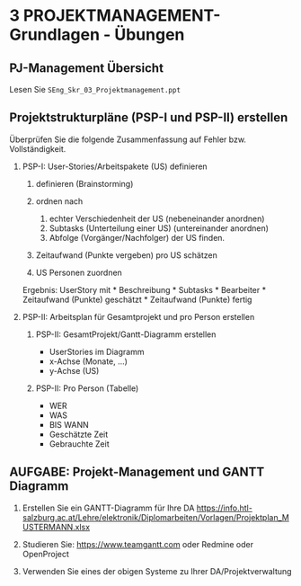 3 PROJEKTMANAGEMENT-Grundlagen - Übungen
================================================================================

PJ-Management Übersicht
--------------------------------------------------------------------------------
Lesen Sie 
`SEng_Skr_03_Projektmanagement.ppt`


Projektstrukturpläne (PSP-I und PSP-II) erstellen
--------------------------------------------------------------------------------
Überprüfen Sie die folgende Zusammenfassung auf Fehler bzw. Vollständigkeit.


1. PSP-I: User-Stories/Arbeitspakete (US) definieren

	1. definieren (Brainstorming)
	2. ordnen nach 
		1. echter Verschiedenheit der US (nebeneinander anordnen)
		2. Subtasks (Unterteilung einer US) (untereinander anordnen)
		3. Abfolge (Vorgänger/Nachfolger) der US finden.
	
	3. Zeitaufwand (Punkte vergeben) pro US schätzen
	
	4. US Personen zuordnen
	
	Ergebnis: UserStory mit
			* Beschreibung
			* Subtasks
			* Bearbeiter
			* Zeitaufwand (Punkte) geschätzt
			* Zeitaufwand (Punkte) fertig


2. PSP-II: Arbeitsplan für Gesamtprojekt und pro Person erstellen

	1. PSP-II: GesamtProjekt/Gantt-Diagramm erstellen
		* UserStories im Diagramm 
		* x-Achse (Monate, ...)
		* y-Achse (US)
		
	2. PSP-II: Pro Person  (Tabelle)
		* WER
		* WAS
		* BIS WANN
		* Geschätzte Zeit
		* Gebrauchte Zeit


AUFGABE: Projekt-Management und GANTT Diagramm
--------------------------------------------------------------------------------
1. Erstellen Sie ein GANTT-Diagramm für Ihre DA
	https://info.htl-salzburg.ac.at/Lehre/elektronik/Diplomarbeiten/Vorlagen/Projektplan_MUSTERMANN.xlsx

2. Studieren Sie: https://www.teamgantt.com oder Redmine oder OpenProject

3. Verwenden Sie eines der obigen Systeme zu Ihrer DA/Projektverwaltung
